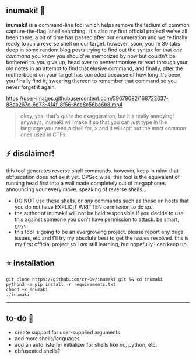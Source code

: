 ## inumaki! 🦴

**inumaki!** is a command-line tool which helps remove the tedium of common capture-the-flag 'shell searching'. it's also my first official project! we've all been there; a bit of time has passed after our enumeration and we're finally ready to run a reverse shell on our target. however, soon, you're 30 tabs deep in some random blog posts trying to find out the syntax for that *one command* you know you should've memorized by now but couldn't be bothered to. you give up, head over to pentestmonkey or read through your old notes in an attempt to find that elusive command, and finally, after the motherboard on your target has corroded because of how long it's been, you finally find it; swearing thereon to remember that command so you never forget it again. 

https://user-images.githubusercontent.com/59679082/168722637-88da267c-6d73-414f-8f56-8dc8c56ba6b8.mp4

> okay, yes. that's *quite* the exaggeration, but it's really annoying! anyways, inumaki will make it so that you can just type in the language you need a shell for, > and it will spit out the most common ones used in CTFs! 

## ⚡ disclaimer! 
this tool generates reverse shell commands. however, keep in mind that obfuscation does not exist yet. OPSec wise, this tool is the equivalent of running head first into a wall made completely out of megaphones announcing your every move. speaking of reverse shells...

- DO NOT use these shells, or *any* commands such as these on hosts that you do not have EXPLICIT WRITTEN permission to do so.
- the author of inumaki! will not be held responsible if you decide to use this against someone you don't have permission to attack. be smart, guys.
- this tool is going to be an evergrowing project, please report any bugs, issues, etc and I'll try my absolute best to get the issues resolved. this is my first official project so i *am* still learning, but hopefully i can keep up.

## ⭐ installation
```
git clone https://github.com/cr-0w/inumaki.git && cd inumaki
python3 -m pip install -r requirements.txt
chmod +x inumaki
./inumaki
```
---
## to-do 📑
- create support for user-supplied arguments
- add more shells/languages
- add an auto listener initializer for shells like nc, python, etc.
- obfuscated shells? 
